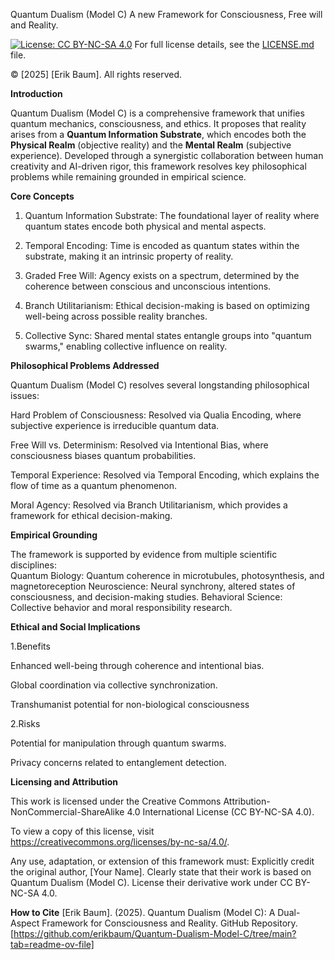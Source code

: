 Quantum Dualism (Model C)
A new Framework for Consciousness, Free will and Reality.  



[![License: CC BY-NC-SA 4.0](https://img.shields.io/badge/License-CC_BY--NC--SA_4.0-lightgrey.svg)](https://creativecommons.org/licenses/by-nc-sa/4.0/)
For full license details, see the [LICENSE.md](LICENSE.md) file.

© [2025] [Erik Baum]. All rights reserved.



**Introduction**

Quantum Dualism (Model C) is a comprehensive framework that unifies quantum mechanics, consciousness, and ethics. It proposes that reality arises from a **Quantum Information Substrate**, which encodes both the **Physical Realm** (objective 
reality) and the **Mental Realm** (subjective experience).  Developed through a synergistic collaboration between human creativity and AI-driven rigor, this framework resolves key philosophical problems while remaining grounded in empirical 
science.



**Core Concepts**

1. Quantum Information Substrate: The foundational layer of reality where quantum states encode both physical and mental aspects. 

2. Temporal Encoding: Time is encoded as quantum states within the substrate, making it an intrinsic property of reality.  

3. Graded Free Will: Agency exists on a spectrum, determined by the coherence between conscious and unconscious intentions.

4. Branch Utilitarianism: Ethical decision-making is based on optimizing well-being across possible reality branches.  

5. Collective Sync: Shared mental states entangle groups into "quantum swarms," enabling collective influence on reality.  



**Philosophical Problems Addressed**

Quantum Dualism (Model C) resolves several longstanding philosophical issues:

Hard Problem of Consciousness: Resolved via Qualia Encoding, where subjective experience is irreducible quantum data.

Free Will vs. Determinism: Resolved via Intentional Bias, where consciousness biases quantum probabilities.

Temporal Experience: Resolved via Temporal Encoding, which explains the flow of time as a quantum phenomenon.

Moral Agency: Resolved via Branch Utilitarianism, which provides a framework for ethical decision-making.



**Empirical Grounding**

The framework is supported by evidence from multiple scientific disciplines:  
Quantum Biology: Quantum coherence in microtubules, photosynthesis, and magnetoreception
Neuroscience: Neural synchrony, altered states of consciousness, and decision-making studies.
Behavioral Science: Collective behavior and moral responsibility research.



**Ethical and Social Implications**

1.Benefits

Enhanced well-being through coherence and intentional bias.

Global coordination via collective synchronization.

Transhumanist potential for non-biological consciousness

2.Risks

Potential for manipulation through quantum swarms.

Privacy concerns related to entanglement detection.  




**Licensing and Attribution**

This work is licensed under the Creative Commons Attribution-NonCommercial-ShareAlike 4.0 International License (CC BY-NC-SA 4.0). 

To view a copy of this license, visit https://creativecommons.org/licenses/by-nc-sa/4.0/.

Any use, adaptation, or extension of this framework must:
Explicitly credit the original author, [Your Name].
Clearly state that their work is based on Quantum Dualism (Model C).
License their derivative work under CC BY-NC-SA 4.0.

**How to Cite**
[Erik Baum]. (2025). Quantum Dualism (Model C): A Dual-Aspect Framework for Consciousness and Reality. GitHub Repository. [https://github.com/erikbaum/Quantum-Dualism-Model-C/tree/main?tab=readme-ov-file]
